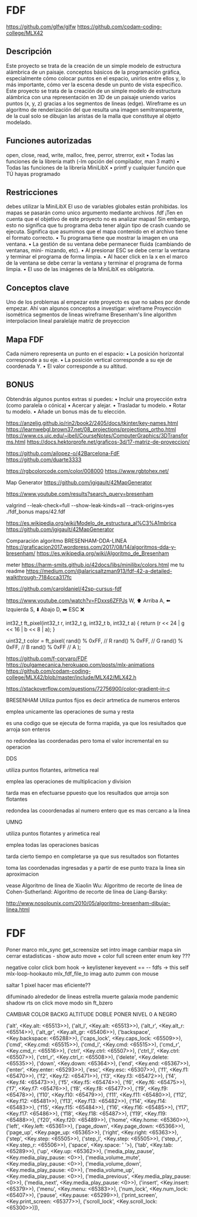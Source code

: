 # FDF


https://github.com/glfw/glfw
https://github.com/codam-coding-college/MLX42

## Descripción
Este proyecto se trata de la creación de un simple
modelo de estructura alámbrica de un paisaje.
conceptos básicos de la programación gráfica, especialmente cómo colocar puntos en
el espacio, unirlos entre ellos y, lo más importante, cómo ver la escena desde un punto de
vista especifico.
Este proyecto se trata de la creación de un simple modelo de estructura alámbrica
con una representación en 3D de un paisaje uniendo varios puntos (x, y, z) gracias a
los segmentos de lineas (edge).
Wireframe es un algoritmo de renderización del que resulta una imagen semitransparente, de la cual solo se dibujan las aristas de la malla que constituye al objeto modelado.

## Funciones autorizadas
open, close, read, write,
malloc, free, perror,
strerror, exit
• Todas las funciones de la
librería math (-lm opción del
compilador, man 3 math)
• Todas las funciones de la
librería MiniLibX
• printf y cualquier función
que TÚ hayas programado

## Restricciones
debes utilizar la MiniLibX
El uso de variables globales están prohibidas.
los mapas se pasarán como unico argumento mediante archivos .fdf
¡Ten en cuenta que el objetivo de este proyecto no es analizar mapas! Sin embargo, esto
no significa que tu programa deba tener algún tipo de crash cuando se ejecuta. Significa
que asumimos que el mapa contenido en el archivo tiene el formato correcto.
• Tu programa tiene que mostrar la imagen en una ventana.
• La gestión de su ventana debe permanecer fluida (cambiando de ventanas, mini-
mizando, etc).
• Al presionar ESC se debe cerrar la ventana y terminar el programa de forma limpia.
• Al hacer click en la x en el marco de la ventana se debe cerrar la ventana y terminar
el programa de forma limpia.
• El uso de las imágenes de la MiniLibX es obligatoria.

## Conceptos clave
Uno de los problemas al empezar este proyecto es que no sabes por donde empezar. Ahí van algunos conceptos a investigar:
wireframe
Proyección isométrica
segmentos de lineas
wireframe
Bresenham's line algorithm
interpolacion lineal
paralelaje
matriz de proyeccion

## Mapa FDF
Cada número representa un punto en el espacio:
• La posición horizontal corresponde a su eje.
• La posición vertical corresponde a su eje de coordenada Y.
• El valor corresponde a su altitud.

## BONUS
Obtendrás algunos puntos extras si puedes:
• Incluir una proyección extra (como paralela o cónica)
• Acercar y alejar.
• Trasladar tu modelo.
• Rotar tu modelo.
• Añade un bonus más de tu elección.


https://anzeljg.github.io/rin2/book2/2405/docs/tkinter/key-names.html
https://learnwebgl.brown37.net/08_projections/projections_ortho.html
https://www.cs.uic.edu/~jbell/CourseNotes/ComputerGraphics/3DTransforms.html
https://docs.hektorprofe.net/graficos-3d/17-matriz-de-proyeccion/

https://github.com/ailopez-o/42Barcelona-FdF
https://github.com/duarte3333

https://rgbcolorcode.com/color/008000
https://www.rgbtohex.net/

Map Generator
https://github.com/jgigault/42MapGenerator



https://www.youtube.com/results?search_query=bresenham

valgrind --leak-check=full --show-leak-kinds=all --track-origins=yes ./fdf_bonus maps/42.fdf

https://es.wikipedia.org/wiki/Modelo_de_estructura_al%C3%A1mbrica
https://github.com/jgigault/42MapGenerator



Comparación algoritmo BRESENHAM-DDA-LINEA
https://graficacion2017.wordpress.com/2017/08/14/algoritmos-dda-y-bresenham/
https://es.wikipedia.org/wiki/Algoritmo_de_Bresenham

meter
https://harm-smits.github.io/42docs/libs/minilibx/colors.html me tu readme
https://medium.com/@alaricsaltzman913/fdf-42-a-detailed-walkthrough-7184cca317fc

https://github.com/caroldaniel/42sp-cursus-fdf



https://www.youtube.com/watch?v=FDxxs6ZFPJs
W, ⬆️ 	Arriba
A, ⬅️ 	Izquierda
S, ⬇️ 	Abajo
D, ➡️
ESC ❌



int32_t ft_pixel(int32_t r, int32_t g, int32_t b, int32_t a)
{
    return (r << 24 | g << 16 | b << 8 | a);
}

uint32_t color = ft_pixel(
				rand() % 0xFF, // R
				rand() % 0xFF, // G
				rand() % 0xFF, // B
				rand() % 0xFF  // A
			);

https://github.com/f-corvaro/FDF
https://pulgamecanica.herokuapp.com/posts/mlx-animations
https://github.com/codam-coding-college/MLX42/blob/master/include/MLX42/MLX42.h


https://stackoverflow.com/questions/72756900/color-gradient-in-c


BRESENHAM
Utiliza puntos fijos es decir artmetica de numeros enteros

emplea unicamente las operaciones de suma y resta

es una codigo que se ejecuta de forma rrapida, ya que  los resiultados que arroja son enteros


no redondea las coordenadas pero toma el valor incremental en su operacion



DDS

utiliza puntos flotantes, aritmetica real

emplea  las operaciones de multiplicacion y division

tarda mas en efectuarse ppuesto que los resultados que arroja son flotantes

redondea las cooordenadas al numero entero que es mas cercano a la linea


UMNG

utiliza puntos flotantes y arimetica real

emplea todas las operaciones basicas

tarda cierto tiempo en completarse ya que sus resultados son flotantes

toma las coordenadas ingresadas y a partir de ese punto traza la linea sin aproximacion


vease
Algoritmo de línea de Xiaolin Wu:
Algoritmo de recorte de línea de Cohen-Sutherland:
Algoritmo de recorte de línea de Liang-Barsky:

http://www.nosolounix.com/2010/05/algoritmo-bresenham-dibujar-linea.html

# FDF

Poner marco
mlx_sync
get_screensize
set intro image
cambiar mapa sin cerrar
estadisticas - show
auto move + color
full screen enter
enum key ???

negative color
click bom
hook -> keylistener
keyevent == --
fdfs -> this self
mlx-loop-hookauto
mlx_fdf_file_to imag
auto zumm con mouse

saltar 1 pixel hacer mas eficiente??

difuminado alrededor de lineas
estrella muerte
galaxia
mode pandemic
shadow rts
on click move
modo sin ft_bzero


CAMBIAR COLOR BACKG
ALTITUDE DOBLE
PONER NIVEL 0 A NEGRO




('alt', <Key.alt: <65513>>),
                                           ('alt_l', <Key.alt: <65513>>),
                                           ('alt_r', <Key.alt_r: <65514>>),
                                           ('alt_gr', <Key.alt_gr: <65406>>),
                                           ('backspace',
                                            <Key.backspace: <65288>>),
                                           ('caps_lock',
                                            <Key.caps_lock: <65509>>),
                                           ('cmd', <Key.cmd: <65515>>),
                                           ('cmd_l', <Key.cmd: <65515>>),
                                           ('cmd_r', <Key.cmd_r: <65516>>),
                                           ('ctrl', <Key.ctrl: <65507>>),
                                           ('ctrl_l', <Key.ctrl: <65507>>),
                                           ('ctrl_r', <Key.ctrl_r: <65508>>),
                                           ('delete', <Key.delete: <65535>>),
                                           ('down', <Key.down: <65364>>),
                                           ('end', <Key.end: <65367>>),
                                           ('enter', <Key.enter: <65293>>),
                                           ('esc', <Key.esc: <65307>>),
                                           ('f1', <Key.f1: <65470>>),
                                           ('f2', <Key.f2: <65471>>),
                                           ('f3', <Key.f3: <65472>>),
                                           ('f4', <Key.f4: <65473>>),
                                           ('f5', <Key.f5: <65474>>),
                                           ('f6', <Key.f6: <65475>>),
                                           ('f7', <Key.f7: <65476>>),
                                           ('f8', <Key.f8: <65477>>),
                                           ('f9', <Key.f9: <65478>>),
                                           ('f10', <Key.f10: <65479>>),
                                           ('f11', <Key.f11: <65480>>),
                                           ('f12', <Key.f12: <65481>>),
                                           ('f13', <Key.f13: <65482>>),
                                           ('f14', <Key.f14: <65483>>),
                                           ('f15', <Key.f15: <65484>>),
                                           ('f16', <Key.f16: <65485>>),
                                           ('f17', <Key.f17: <65486>>),
                                           ('f18', <Key.f18: <65487>>),
                                           ('f19', <Key.f19: <65488>>),
                                           ('f20', <Key.f20: <65489>>),
                                           ('home', <Key.home: <65360>>),
                                           ('left', <Key.left: <65361>>),
                                           ('page_down',
                                            <Key.page_down: <65366>>),
                                           ('page_up', <Key.page_up: <65365>>),
                                           ('right', <Key.right: <65363>>),
                                           ('step', <Key.step: <65505>>),
                                           ('step_l', <Key.step: <65505>>),
                                           ('step_r', <Key.step_r: <65506>>),
                                           ('space', <Key.space: ' '>),
                                           ('tab', <Key.tab: <65289>>),
                                           ('up', <Key.up: <65362>>),
                                           ('media_play_pause',
                                            <Key.media_play_pause: <0>>),
                                           ('media_volume_mute',
                                            <Key.media_play_pause: <0>>),
                                           ('media_volume_down',
                                            <Key.media_play_pause: <0>>),
                                           ('media_volume_up',
                                            <Key.media_play_pause: <0>>),
                                           ('media_previous',
                                            <Key.media_play_pause: <0>>),
                                           ('media_next',
                                            <Key.media_play_pause: <0>>),
                                           ('insert', <Key.insert: <65379>>),
                                           ('menu', <Key.menu: <65383>>),
                                           ('num_lock',
                                            <Key.num_lock: <65407>>),
                                           ('pause', <Key.pause: <65299>>),
                                           ('print_screen',
                                            <Key.print_screen: <65377>>),
                                           ('scroll_lock',
                                            <Key.scroll_lock: <65300>>)]),
